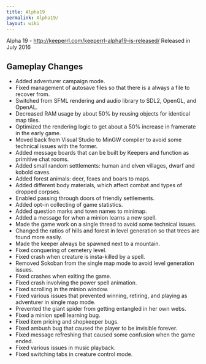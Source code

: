 ```yaml
---
title: Alpha19
permalink: Alpha19/
layout: wiki
---
```


Alpha 19 - <http://keeperrl.com/keeperrl-alpha19-is-released/> Released
in July 2016

Gameplay Changes
----------------

-   Added adventurer campaign mode.
-   Fixed management of autosave files so that there is a always a file
    to recover from.
-   Switched from SFML rendering and audio library to SDL2, OpenGL, and
    OpenAL.
-   Decreased RAM usage by about 50% by reusing objects for identical
    map tiles.
-   Optimized the rendering logic to get about a 50% increase in
    framerate in the early game.
-   Moved back from Visual Studio to MinGW compiler to avoid some
    technical issues with the former.
-   Added message boards that can be built by Keepers and function as
    primitive chat rooms.
-   Added small random settlements: human and elven villages, dwarf and
    kobold caves.
-   Added forest animals: deer, foxes and boars to maps.
-   Added different body materials, which affect combat and types of
    dropped corpses.
-   Enabled passing through doors of friendly settlements.
-   Added opt-in collecting of game statistics.
-   Added question marks and town names to minimap.
-   Added a message for when a minion learns a new spell.
-   Made the game work on a single thread to avoid some technical
    issues.
-   Changed the ratios of hills and forest in level generation so that
    trees are found more easily.
-   Made the keeper always be spawned next to a mountain.
-   Fixed conquering of cemetery level.
-   Fixed crash when creature is insta-killed by a spell.
-   Removed Sokoban from the single map mode to avoid level generation
    issues.
-   Fixed crashes when exiting the game.
-   Fixed crash involving the power spell animation.
-   Fixed scrolling in the minion window.
-   Fixed various issues that prevented winning, retiring, and playing
    as adventurer in single map mode.
-   Prevented the giant spider from getting entangled in her own webs.
-   Fixed a minion spell learning bug.
-   Fixed item pricing and shopkeeper bugs.
-   Fixed ambush bug that caused the player to be invisible forever.
-   Fixed message refreshing that caused some confusion when the game
    ended.
-   Fixed various issues in music playback.
-   Fixed switching tabs in creature control mode.

